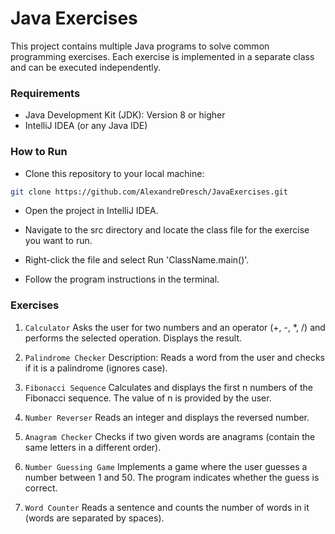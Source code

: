 # Java Exercises

This project contains multiple Java programs to solve common programming exercises. Each exercise is implemented in a separate class and can be executed independently.

### Requirements

- Java Development Kit (JDK): Version 8 or higher
- IntelliJ IDEA (or any Java IDE)

### How to Run

- Clone this repository to your local machine:
```bash
git clone https://github.com/AlexandreDresch/JavaExercises.git
```

- Open the project in IntelliJ IDEA.

- Navigate to the src directory and locate the class file for the exercise you want to run.

- Right-click the file and select Run 'ClassName.main()'.

- Follow the program instructions in the terminal.

### Exercises

1. `Calculator`
Asks the user for two numbers and an operator (+, -, *, /) and performs the selected operation. Displays the result.

2. `Palindrome Checker`
Description: Reads a word from the user and checks if it is a palindrome (ignores case).

3. `Fibonacci Sequence`
Calculates and displays the first n numbers of the Fibonacci sequence. The value of n is provided by the user.

4. `Number Reverser`
Reads an integer and displays the reversed number.

5. `Anagram Checker`
Checks if two given words are anagrams (contain the same letters in a different order).

6. `Number Guessing Game`
Implements a game where the user guesses a number between 1 and 50. The program indicates whether the guess is correct.

7. `Word Counter`
Reads a sentence and counts the number of words in it (words are separated by spaces).

